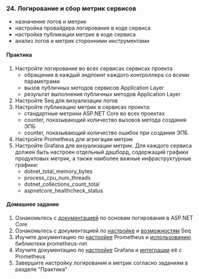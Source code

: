 ### 24. Логирование и сбор метрик сервисов
- назначение логов и метрик
- настройка провайдера логирования в коде сервиса
- настройка публикации метрик в коде сервиса
- анализ логов и метрик сторонними инструментами

#### Практика
1. Настройте логирование во всех сервисах сервисах проекта
   - обращение в каждый эндпоинт каждого контроллера со всеми параметрами
   - вызов публичных методов сервисов Application Layer
   - результат выполнения публичных методов Application Layer
2. Настройте Seq для визуализации логов
3. Настройте публикацию метрик в сервисах проекта:
   - стандартные метрики ASP.NET Core во всех проектах
   - counter, показывающий количество вызовов метода создания ЭПБ
   - counter, показывающий количество ошибок при создании ЭПБ
4. Настройте Prometheus для агрегации метрик
5. Настройте Grafana для визуализации метрик. Для каждого сервиса должен быть настроен отдельный дашборд,
содержащий графики продуктовых метрик, а также наиболее важные инфраструктурные графики:
   - dotnet_total_memory_bytes
   - process_cpu_num_threads
   - dotnet_collections_count_total
   - aspnetcore_healthcheck_status

#### Домашнее задание
1. Ознакомьтесь с [документацией](https://learn.microsoft.com/en-us/aspnet/core/fundamentals/logging/?view=aspnetcore-8.0) по основам логирования в ASP.NET Core
2. Ознакомьтесь с документацией по [настройке](https://docs.datalust.co/docs/microsoft-extensions-logging) и [возможностям](https://docs.datalust.co/docs/the-seq-query-language) Seq
3. Изучите документацию по [настройке](https://prometheus.io/docs/prometheus/latest/installation/) Prometheus и [использованию](https://github.com/prometheus-net/prometheus-net) библиотеки prometheus-net
4. Изучите документацию по [настройке](https://grafana.com/docs/grafana/latest/setup-grafana/) Grafana и [интеграции](https://grafana.com/docs/grafana/latest/datasources/prometheus/) её с Prometheus
5. Завершите настройку логирования и метрик согласно заданиям в разделе "Практика"
